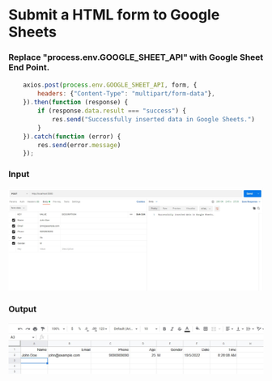 # Submit a HTML form to Google Sheets

### Replace "process.env.GOOGLE_SHEET_API" with Google Sheet End Point.
```js
    axios.post(process.env.GOOGLE_SHEET_API, form, {
        headers: {"Content-Type": "multipart/form-data"},
    }).then(function (response) {
        if (response.data.result === "success") {
            res.send("Successfully inserted data in Google Sheets.")
        }
    }).catch(function (error) {
        res.send(error.message)
    });
```

### Input
<img src="https://github.com/ksalokya/google_sheet_api/blob/main/misc/postman.jpg">

### Output
<img src="https://github.com/ksalokya/google_sheet_api/blob/main/misc/output.jpg">
